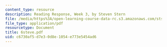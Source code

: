 ```yaml
---
content_type: resource
description: Reading Response, Week 3, by Steven Stern
file: /media/https%3A/open-learning-course-data-rc.s3.amazonaws.com/sts-035-the-history-of-computing-spring-2004/c6730af5d7e30d8e1054e773e5454ad6_6steve.pdf
file_type: application/pdf
resourcetype: Document
title: 6steve.pdf
uid: c6730af5-d7e3-0d8e-1054-e773e5454ad6
---
```

